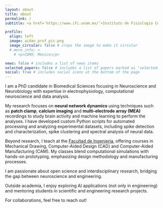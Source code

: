```yaml
---
layout: about
title: about
permalink: /
subtitle: <a href='https://www.ifc.unam.mx/'>Instituto de Fisiología Celular</a> * <a href='https://www.unam.mx/'>Universidad Nacional Autónoma de México</a>

profile:
  align: left
  image: aidan_prof_pic.png
  image_circular: false # crops the image to make it circular
  # more_info: >
    # <p>CDMX, Mexico</p>

news: false # includes a list of news items
selected_papers: false # includes a list of papers marked as "selected={true}"
social: true # includes social icons at the bottom of the page
---
```


I am a PhD candidate in Biomedical Sciences focusing in Neuroscience and Neurobiology with expertise in electrophysiology, computational neuroscience and data analysis. 

My research focuses on **neural network dynamics** using techniques such as **patch clamp**, **calcium imaging** and **multi-electrode array (MEA)** recordings to study brain activity and machine learning to perform the analyses. I have developed custom Python scripts for automated processing and analyzing experimental datasets, including spike detection and characterization, spike clustering and spectral analysis of neural data.

Beyond research, I teach at the <a href='https://www.ingenieria.unam.mx/'>Facultad de Ingeniería</a>, offering courses in Mechanical Drawing, Computer-Aided Design (CAD) and Computer-Aided Manufacturing (CAM). My classes blend computational simulations with hands-on prototyping, emphasizing design methodology and manufacturing processes.

I am passionate about open science and interdisciplinary research, bridging the gap between neuroscience and engineering.

Outside academia, I enjoy exploring AI applications (not only in engineering) and mentoring students in scientific and engineering research projects.

For collaborations, feel free to reach out!
